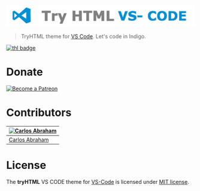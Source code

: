 ![VS Code](media/vs-code-theme.png)


> TryHTML theme for [VS Code](https://code.visualstudio.com/). Let's code in Indigo.

[![thl badge](https://imagestryht.ml/themes/vs-code/vscode-badge.svg)](https://github.com/19cah)

# Donate

[![Become a Patreon](media/patreon.png)](https://www.patreon.com/bePatron?u=10553679)


# Contributors

[![Carlos Abraham](https://avatars3.githubusercontent.com/u/21347264?s=100&v=43&s)](https://github.com/19cah) |
--- |
[Carlos Abraham](https://github.com/19cah) |


# License

The **tryHTML** VS CODE theme for [VS-Code](https://code.visualstudio.com/) is licensed under [MIT license](LICENSE).

